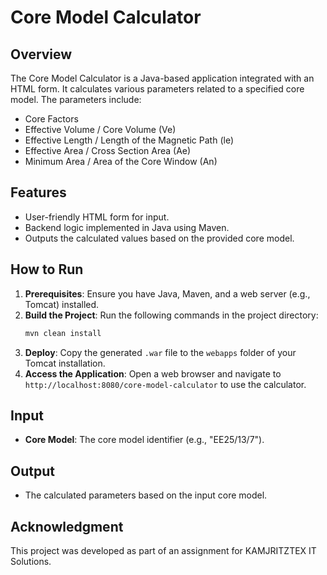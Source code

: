 # Core Model Calculator

## Overview
The Core Model Calculator is a Java-based application integrated with an HTML form. It calculates various parameters related to a specified core model. The parameters include:

- Core Factors
- Effective Volume / Core Volume (Ve)
- Effective Length / Length of the Magnetic Path (le)
- Effective Area / Cross Section Area (Ae)
- Minimum Area / Area of the Core Window (An)

## Features
- User-friendly HTML form for input.
- Backend logic implemented in Java using Maven.
- Outputs the calculated values based on the provided core model.

## How to Run
1. **Prerequisites**: Ensure you have Java, Maven, and a web server (e.g., Tomcat) installed.
2. **Build the Project**: Run the following commands in the project directory:
   ```bash
   mvn clean install
   ```
3. **Deploy**: Copy the generated `.war` file to the `webapps` folder of your Tomcat installation.
4. **Access the Application**: Open a web browser and navigate to `http://localhost:8080/core-model-calculator` to use the calculator.

## Input
- **Core Model**: The core model identifier (e.g., "EE25/13/7").

## Output
- The calculated parameters based on the input core model.

## Acknowledgment
This project was developed as part of an assignment for KAMJRITZTEX IT Solutions.
